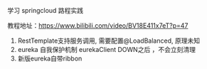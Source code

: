学习 springcloud 路程实践 

教程地址：https://www.bilibili.com/video/BV18E411x7eT?p=47

1. RestTemplate支持服务调用, 需要配置@LoadBalanced, 原理未知
2. eureka 自我保护机制 eurekaClient DOWN之后 ，不会立刻清理
3. 新版eureka自带ribbon